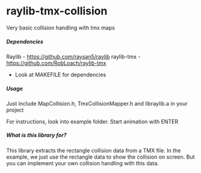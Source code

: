 # raylib-tmx-collision
Very basic collision handling with tmx maps

##### Dependencies
Raylib - https://github.com/raysan5/raylib
raylib-tmx - https://github.com/RobLoach/raylib-tmx
- Look at MAKEFILE for dependencies

##### Usage
Just include MapCollision.h, TmxCollisionMapper.h and libraylib.a in your project

For instructions, look into example folder. Start animation with ENTER

##### What is this library for?

This library extracts the rectangle collision data from a TMX file.
In the example, we just use the rectangle data to  show the collision on screen.
But you can implement your own collision handling with this data.
